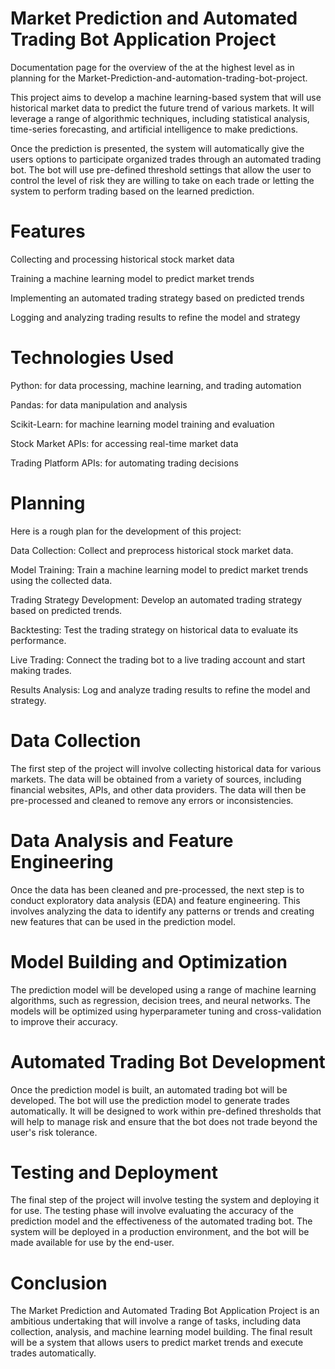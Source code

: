 # Market Prediction and Automated Trading Bot Application Project
Documentation page for the overview of the at the highest level as in planning for the Market-Prediction-and-automation-trading-bot-project.

This project aims to develop a machine learning-based system that will use historical market data to predict the future trend of various markets. It will leverage a range of algorithmic techniques, including statistical analysis, time-series forecasting, and artificial intelligence to make predictions.

Once the prediction is presented, the system will automatically give the users options to participate organized trades through an automated trading bot. The bot will use pre-defined threshold settings that allow the user to control the level of risk they are willing to take on each trade or letting the system to perform trading based on the learned prediction.

# Features
Collecting and processing historical stock market data

Training a machine learning model to predict market trends

Implementing an automated trading strategy based on predicted trends

Logging and analyzing trading results to refine the model and strategy

# Technologies Used
Python: for data processing, machine learning, and trading automation

Pandas: for data manipulation and analysis

Scikit-Learn: for machine learning model training and evaluation

Stock Market APIs: for accessing real-time market data

Trading Platform APIs: for automating trading decisions

# Planning
Here is a rough plan for the development of this project:

Data Collection: Collect and preprocess historical stock market data.

Model Training: Train a machine learning model to predict market trends using the collected data.

Trading Strategy Development: Develop an automated trading strategy based on predicted trends.

Backtesting: Test the trading strategy on historical data to evaluate its performance.

Live Trading: Connect the trading bot to a live trading account and start making trades.

Results Analysis: Log and analyze trading results to refine the model and strategy.

# Data Collection
The first step of the project will involve collecting historical data for various markets. The data will be obtained from a variety of sources, including financial websites, APIs, and other data providers. The data will then be pre-processed and cleaned to remove any errors or inconsistencies.

# Data Analysis and Feature Engineering
Once the data has been cleaned and pre-processed, the next step is to conduct exploratory data analysis (EDA) and feature engineering. This involves analyzing the data to identify any patterns or trends and creating new features that can be used in the prediction model.

# Model Building and Optimization
The prediction model will be developed using a range of machine learning algorithms, such as regression, decision trees, and neural networks. The models will be optimized using hyperparameter tuning and cross-validation to improve their accuracy.

# Automated Trading Bot Development
Once the prediction model is built, an automated trading bot will be developed. The bot will use the prediction model to generate trades automatically. It will be designed to work within pre-defined thresholds that will help to manage risk and ensure that the bot does not trade beyond the user's risk tolerance.

# Testing and Deployment
The final step of the project will involve testing the system and deploying it for use. The testing phase will involve evaluating the accuracy of the prediction model and the effectiveness of the automated trading bot. The system will be deployed in a production environment, and the bot will be made available for use by the end-user.

# Conclusion
The Market Prediction and Automated Trading Bot Application Project is an ambitious undertaking that will involve a range of tasks, including data collection, analysis, and machine learning model building. The final result will be a system that allows users to predict market trends and execute trades automatically.
